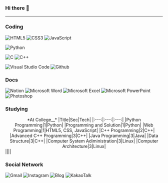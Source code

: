 ### Hi there 👋

<!--
**SeongJoonhee/SeongJoonhee** is a ✨ _special_ ✨ repository because its `README.md` (this file) appears on your GitHub profile.

Here are some ideas to get you started:

- 🔭 I’m currently working on ...
- 🌱 I’m currently learning ...
- 👯 I’m looking to collaborate on ...
- 🤔 I’m looking for help with ...
- 💬 Ask me about ...
- 📫 How to reach me: ...
- 😄 Pronouns: ...
- ⚡ Fun fact: ...
-->
<hr>
  
### Coding
![HTML5](https://img.shields.io/badge/html5-%23E34F26.svg?style=for-the-badge&logo=html5&logoColor=white)
![CSS3](https://img.shields.io/badge/css3-%231572B6.svg?style=for-the-badge&logo=css3&logoColor=white)
![JavaScript](https://img.shields.io/badge/javascript-%23F7DF1E.svg?style=for-the-badge&logo=javascript&logoColor=%23323330)

![Python](https://img.shields.io/badge/python-3670A0?style=for-the-badge&logo=python&logoColor=ffdd54)

![C](https://img.shields.io/badge/c-%2300599C.svg?style=for-the-badge&logo=c&logoColor=white)
![C++](https://img.shields.io/badge/c++-%2300599C.svg?style=for-the-badge&logo=c%2B%2B&logoColor=white)

![Visual Studio Code](https://img.shields.io/badge/Visual%20Studio%20Code-0078d7.svg?style=for-the-badge&logo=visual-studio-code&logoColor=white)
![Github](http://img.shields.io/badge/-Github-181717?style=for-the-badge&logo=Github&logoColor=white)


### Docs
![Notion](https://img.shields.io/badge/Notion-%23000000.svg?style=for-the-badge&logo=notion&logoColor=white)
![Microsoft Word](https://img.shields.io/badge/Microsoft_Word-2B579A?style=for-the-badge&logo=microsoft-word&logoColor=white)
![Microsoft Excel](https://img.shields.io/badge/Microsoft_Excel-217346?style=for-the-badge&logo=microsoft-excel&logoColor=white)
![Microsoft PowerPoint](https://img.shields.io/badge/Microsoft_PowerPoint-B7472A?style=for-the-badge&logo=microsoft-powerpoint&logoColor=white)
![Photoshop](https://img.shields.io/badge/Adobe%20Photoshop-31A8FF.svg?style=for-the-badge&logo=adobe-photoshop&logoColor=000000)


### Studying
<div align=center>
*At College__*
  |Title|Sec|Tech|
|:---:|:---:|:---:|
|Python Programming|1|Python|
|Programming and Solution|1|Python|
|Web Programming|1|HTML5, CSS, JavaScript|
|C++ Programming|2|C++|
|Advanced C++ Programming|3|C++|
|Java Programming|3|Java|
|Data Structure|3|C++|
|Computer System Adiministration|3|Linux|
|Computer Architecture|3|Linux|
</div> ||||




### Social Network
![Gmail](https://img.shields.io/badge/Gmail-D14836?style=for-the-badge&logo=gmail&logoColor=white)
![Instagram](https://img.shields.io/badge/Instagram-%23E4405F.svg?style=for-the-badge&logo=Instagram&logoColor=white)
![Blog](https://img.shields.io/badge/NaverBlog-3DDC84?style=for-the-badge&logo=Naver&logoColor=white)
![KakaoTalk](https://img.shields.io/badge/kakaotalk-ffcd00.svg?style=for-the-badge&logo=kakaotalk&logoColor=000000)


